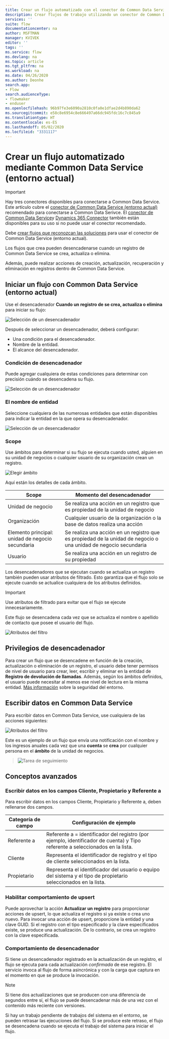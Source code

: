 ```yaml
---
title: Crear un flujo automatizado con el conector de Common Data Service (entorno actual) | Microsoft Docs
description: Crear flujos de trabajo utilizando un conector de Common Data Service (entorno actual) y Power Automate
services: ''
suite: flow
documentationcenter: na
author: MSFTMAN
manager: KVIVEK
editor: ''
tags: ''
ms.service: flow
ms.devlang: na
ms.topic: article
ms.tgt_pltfrm: na
ms.workload: na
ms.date: 04/26/2020
ms.author: Deonhe
search.app:
- Flow
search.audienceType:
- flowmaker
- enduser
ms.openlocfilehash: 96b97fe3e6090a2810c0fa0e1dfae2d4b890da62
ms.sourcegitcommit: e58c8e6954c8e666497a66dc945fdc16c7c845a9
ms.translationtype: HT
ms.contentlocale: es-ES
ms.lasthandoff: 05/02/2020
ms.locfileid: "3331117"
---
```

# <a name="create-an-automated-flow-by-using-common-data-service-current-environment"></a>Crear un flujo automatizado mediante Common Data Service (entorno actual)

>[!IMPORTANT]
>Hay tres conectores disponibles para conectarse a Common Data Service. Este artículo cubre el [conector de Common Data Service (entorno actual)](./connection-cds.md) recomendado para conectarse a Common Data Serivce. El [conector de Common Data Service](./connection-cds.md)y [Dynamics 365 Connector](https://docs.microsoft.com/connectors/dynamicscrmonline/) también están disponibles para su uso si no puede usar el conector recomendado.


Debe [crear flujos que reconozcan las soluciones](./overview-solution-flows.md) para usar el conector de Common Data Service (entorno actual). 

Los flujos que crea pueden desencadenarse cuando un registro de Common Data Service se crea, actualiza o elimina.

Además, puede realizar acciones de creación, actualización, recuperación y eliminación en registros dentro de Common Data Service.

## <a name="initiate-a-flow-with-common-data-service-current-environment"></a>Iniciar un flujo con Common Data Service (entorno actual)

Use el desencadenador **Cuando un registro de se crea, actualiza o elimina** para iniciar su flujo:

   ![Selección de un desencadenador](./media/cds-connector-native/native-trigger.png)

Después de seleccionar un desencadenador, deberá configurar:

- Una condición para el desencadenador.
- Nombre de la entidad.
- El alcance del desencadenador.

### <a name="trigger-condition"></a>Condición de desencadenador

Puede agregar cualquiera de estas condiciones para determinar con precisión cuándo se desencadena su flujo.

   ![Selección de un desencadenador](./media/cds-connector-native/trigger-conditions.png)

### <a name="the-entity-name"></a>El nombre de entidad

Seleccione cualquiera de las numerosas entidades que están disponibles para indicar la entidad en la que opera su desencadenador.

   ![Selección de un desencadenador](./media/cds-connector-native/entity-names.png)

### <a name="scope"></a>Scope

Use ámbitos para determinar si su flujo se ejecuta cuando usted, alguien en su unidad de negocios o cualquier usuario de su organización crean un registro.

![Elegir ámbito](./media/cds-connector-native/scopes.png)

Aquí están los detalles de cada ámbito.

|Scope|Momento del desencadenador|
| --- | --- |
|Unidad de negocio|Se realiza una acción en un registro que es propiedad de la unidad de negocio|
|Organización|Cualquier usuario de la organización o la base de datos realiza una acción|
|Elemento principal: unidad de negocio secundaria|Se realiza una acción en un registro que es propiedad de la unidad de negocio o una unidad de negocio secundaria|
|Usuario|Se realiza una acción en un registro de su propiedad|


Los desencadenadores que se ejecutan cuando se actualiza un registro también pueden usar atributos de filtrado. Esto garantiza que el flujo solo se ejecute cuando se actualice cualquiera de los atributos definidos.

> [!IMPORTANT]
> Use atributos de filtrado para evitar que el flujo se ejecute innecesariamente.

Este flujo se desencadena cada vez que se actualiza el nombre o apellido de contacto que posee el usuario del flujo.

![Atributos del filtro](./media/cds-connector-native/filtering-attributes.png)

## <a name="trigger-privileges"></a>Privilegios de desencadenador

Para crear un flujo que se desencadene en función de la creación, actualización o eliminación de un registro, el usuario debe tener permisos de nivel de usuario para crear, leer, escribir y eliminar en la entidad de **Registro de devolución de llamadas**. Además, según los ámbitos definidos, el usuario puede necesitar al menos ese nivel de lectura en la misma entidad.  [Más información](https://docs.microsoft.com/power-platform/admin/database-security) sobre la seguridad del entorno.

## <a name="write-data-into-common-data-service"></a>Escribir datos en Common Data Service

Para escribir datos en Common Data Service, use cualquiera de las acciones siguientes:

![Atributos del filtro](./media/cds-connector-native/actions.png)

Este es un ejemplo de un flujo que envía una notificación con el nombre y los ingresos anuales cada vez que una **cuenta** se **crea** por cualquier persona en el **ámbito** de la unidad de negocios.

> ![Tarea de seguimiento](./media/cds-connector-native/example-flow.png)

## <a name="advanced-concepts"></a>Conceptos avanzados

### <a name="write-data-into-customer-owner-and-regarding-fields"></a>Escribir datos en los campos Cliente, Propietario y Referente a

Para escribir datos en los campos Cliente, Propietario y Referente a, deben rellenarse dos campos.

| Categoría de campo | Configuración de ejemplo |
| --- | --- |
| Referente a | Referente a = identificador del registro (por ejemplo, identificador de cuenta) y Tipo referente a seleccionados en la lista. |
| Cliente | Representa el identificador de registro y el tipo de cliente seleccionados en la lista. |
| Propietario | Representa el identificador del usuario o equipo del sistema y el tipo de propietario seleccionados en la lista. |

### <a name="enable-upsert-behavior"></a>Habilitar comportamiento de upsert

Puede aprovechar la acción **Actualizar un registro** para proporcionar acciones de upsert, lo que actualiza el registro si ya existe o crea uno nuevo. Para invocar una acción de upsert, proporcione la entidad y una clave GUID. Si el registro con el tipo especificado y la clave especificados existe, se produce una actualización. De lo contrario, se crea un registro con la clave especificada.

### <a name="trigger-behavior"></a>Comportamiento de desencadenador

Si tiene un desencadenador registrado en la actualización de un registro, el flujo se ejecuta para cada actualización *confirmada* de ese registro. El servicio invoca al flujo de forma asincrónica y con la carga que captura en el momento en que se produce la invocación.

> [!NOTE]
> Si tiene dos actualizaciones que se producen con una diferencia de segundos entre sí, el flujo se puede desencadenar más de una vez con el contenido más reciente con versiones.

Si hay un trabajo pendiente de trabajos del sistema en el entorno, se pueden retrasar las ejecuciones del flujo. Si se produce este retraso, el flujo se desencadena cuando se ejecuta el trabajo del sistema para iniciar el flujo.



